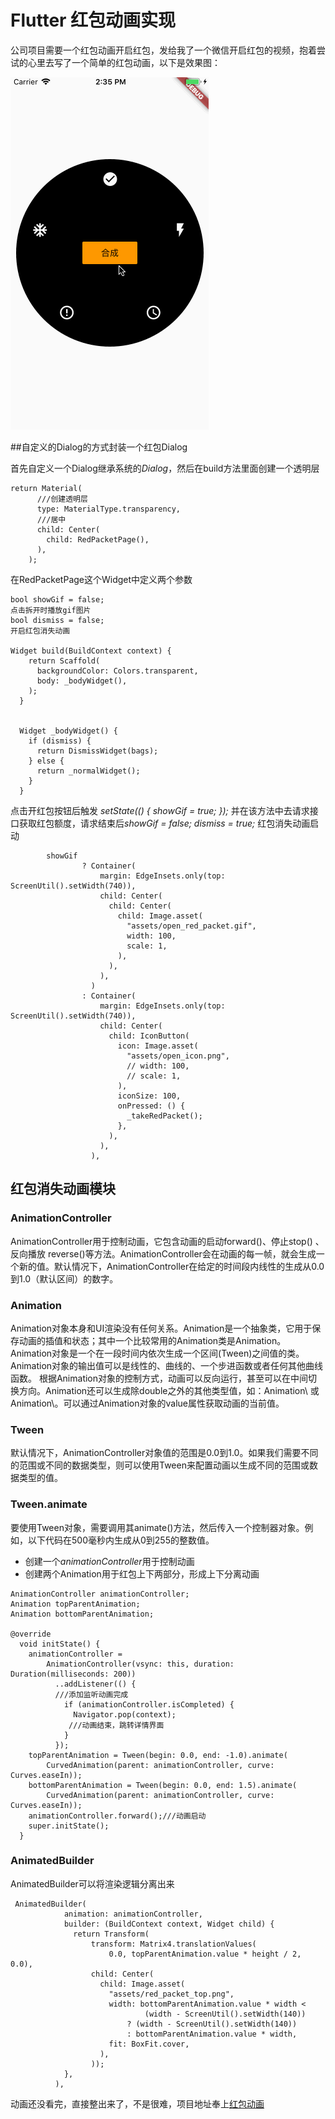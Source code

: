 # Flutter 红包动画实现

公司项目需要一个红包动画开启红包，发给我了一个微信开启红包的视频，抱着尝试的心里去写了一个简单的红包动画，以下是效果图：


![拆红包](https://github.com/LCOSGit/red_packet/blob/master/red_packet.gif)

##自定义的Dialog的方式封装一个红包Dialog

首先自定义一个Dialog继承系统的*Dialog*，然后在build方法里面创建一个透明层

```
return Material(
      ///创建透明层
      type: MaterialType.transparency,
      ///居中
      child: Center(
        child: RedPacketPage(),
      ),
    );
```
在RedPacketPage这个Widget中定义两个参数

```
bool showGif = false;
点击拆开时播放gif图片
bool dismiss = false;
开启红包消失动画

Widget build(BuildContext context) {
    return Scaffold(
      backgroundColor: Colors.transparent,
      body: _bodyWidget(),
    );
  }


  Widget _bodyWidget() {
    if (dismiss) {
      return DismissWidget(bags);
    } else {
      return _normalWidget();
    }
  }
```

点击开红包按钮后触发 *setState(() {
      showGif = true;
    });* 并在该方法中去请求接口获取红包额度，请求结束后*showGif = false; dismiss = true;* 红包消失动画启动

```
        showGif
                ? Container(
                    margin: EdgeInsets.only(top: ScreenUtil().setWidth(740)),
                    child: Center(
                      child: Center(
                        child: Image.asset(
                          "assets/open_red_packet.gif",
                          width: 100,
                          scale: 1,
                        ),
                      ),
                    ),
                  )
                : Container(
                    margin: EdgeInsets.only(top: ScreenUtil().setWidth(740)),
                    child: Center(
                      child: IconButton(
                        icon: Image.asset(
                          "assets/open_icon.png",
                          // width: 100,
                          // scale: 1,
                        ),
                        iconSize: 100,
                        onPressed: () {
                          _takeRedPacket();
                        },
                      ),
                    ),
                  ),
```

## 红包消失动画模块

### AnimationController

AnimationController用于控制动画，它包含动画的启动forward()、停止stop() 、反向播放 reverse()等方法。AnimationController会在动画的每一帧，就会生成一个新的值。默认情况下，AnimationController在给定的时间段内线性的生成从0.0到1.0（默认区间）的数字。 

### Animation
Animation对象本身和UI渲染没有任何关系。Animation是一个抽象类，它用于保存动画的插值和状态；其中一个比较常用的Animation类是Animation。Animation对象是一个在一段时间内依次生成一个区间(Tween)之间值的类。Animation对象的输出值可以是线性的、曲线的、一个步进函数或者任何其他曲线函数。 根据Animation对象的控制方式，动画可以反向运行，甚至可以在中间切换方向。Animation还可以生成除double之外的其他类型值，如：Animation\ 或 Animation\。可以通过Animation对象的value属性获取动画的当前值。

### Tween

默认情况下，AnimationController对象值的范围是0.0到1.0。如果我们需要不同的范围或不同的数据类型，则可以使用Tween来配置动画以生成不同的范围或数据类型的值。

### Tween.animate

要使用Tween对象，需要调用其animate()方法，然后传入一个控制器对象。例如，以下代码在500毫秒内生成从0到255的整数值。

* 创建一个*animationController*用于控制动画
* 创建两个Animation用于红包上下两部分，形成上下分离动画

```
AnimationController animationController;
Animation topParentAnimation;
Animation bottomParentAnimation;

@override
  void initState() {
    animationController =
        AnimationController(vsync: this, duration: Duration(milliseconds: 200))
          ..addListener(() {
          ///添加监听动画完成
            if (animationController.isCompleted) {
              Navigator.pop(context);
             ///动画结束，跳转详情界面
            }
          });
    topParentAnimation = Tween(begin: 0.0, end: -1.0).animate(
        CurvedAnimation(parent: animationController, curve: Curves.easeIn));
    bottomParentAnimation = Tween(begin: 0.0, end: 1.5).animate(
        CurvedAnimation(parent: animationController, curve: Curves.easeIn));
    animationController.forward();///动画启动
    super.initState();
  }
```

### AnimatedBuilder
AnimatedBuilder可以将渲染逻辑分离出来

```
 AnimatedBuilder(
            animation: animationController,
            builder: (BuildContext context, Widget child) {
              return Transform(
                  transform: Matrix4.translationValues(
                      0.0, topParentAnimation.value * height / 2, 0.0),
                  child: Center(
                    child: Image.asset(
                      "assets/red_packet_top.png",
                      width: bottomParentAnimation.value * width <
                              (width - ScreenUtil().setWidth(140))
                          ? (width - ScreenUtil().setWidth(140))
                          : bottomParentAnimation.value * width,
                      fit: BoxFit.cover,
                    ),
                  ));
            },
          ),
```

动画还没看完，直接整出来了，不是很难，项目地址奉上[红包动画](https://github.com/LCOSGit/red_packet)


